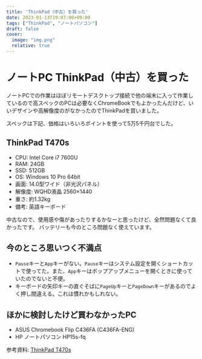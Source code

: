```yaml
---
title: 'ThinkPad（中古）を買った'
date: 2023-01-13T19:07:00+09:00
tags: ["ThinkPad", "ノートパソコン"]
draft: false
cover:
  image: "img.png"
  relative: true
---
```


# ノートPC ThinkPad（中古）を買った

ノートPCでの作業はほぼリモートデスクトップ接続で他の端末に入って作業しているので高スペックのPCは必要なくChromeBookでもよかったんだけど、いいデザインや高解像度のがなかったのでThinkPadを買いました。

スペックは下記、価格はいろいろポイントを使って5万5千円台でした。

## ThinkPad T470s

- CPU: Intel Core i7 7600U
- RAM: 24GB
- SSD: 512GB
- OS: Windows 10 Pro 64bit
- 画面: 14.0型ワイド（非光沢パネル）
- 解像度: WQHD液晶 2560×1440
- 重さ: 約1.32kg
- 備考: 英語キーボード

中古なので、使用感や傷があったりするかなーと思ったけど、全然問題なくて良かったです。
バッテリーも今のところ問題なく使えています。

## 今のところ思いつく不満点
- `Pause`キーと`App`キーがない。`Pause`キーはシステム設定を開くショートカットで使ってた。また、`App`キーはポップアップメニューを開くときに使っていたのでないと不便。
- キーボードの矢印キーの直ぐそばに`PageUp`キーと`PageDown`キーがあるのでよく押し間違える。これは慣れかもしれない。

## ほかに検討したけど買わなかったPC
- ASUS Chromebook Flip C436FA (C436FA-ENG)
- HP ノートパソコン HP15s-fq


参考資料: [ThinkPad T470s](https://www.lenovojp.com/business/product/note/pdf/thinkpad_t470s.pdf)